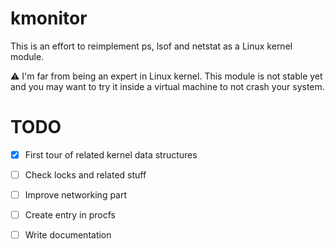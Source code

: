 # kmonitor

This is an effort to reimplement ps, lsof and netstat as a Linux kernel module.

:warning: I'm far from being an expert in Linux kernel. This module is not stable yet and you may want to try it inside a virtual machine to not crash your system. 

# TODO 

- [x] First tour of related kernel data structures
- [ ] Check locks and related stuff
- [ ] Improve networking part
- [ ] Create entry in procfs
- [ ] Write documentation 


